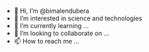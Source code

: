 - 👋 Hi, I’m @bimalendubera
- 👀 I’m interested in science and technologies
- 🌱 I’m currently learning ...
- 💞️ I’m looking to collaborate on ...
- 📫 How to reach me ...

<!---
bimalendubera/bimalendubera is a ✨ special ✨ repository because its `README.md` (this file) appears on your GitHub profile.
You can click the Preview link to take a look at your changes.
--->
